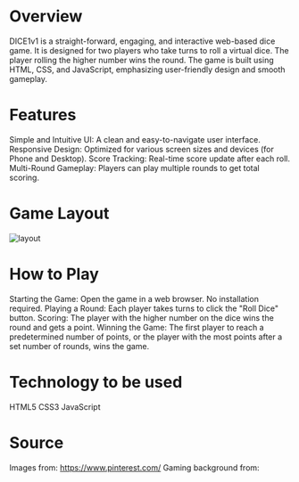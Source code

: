 # Overview
DICE1v1 is a straight-forward, engaging, and interactive web-based dice game. It is designed for two players who take turns to roll a virtual dice. The player rolling the higher number wins the round. The game is built using HTML, CSS, and JavaScript, emphasizing user-friendly design and smooth gameplay.

# Features
Simple and Intuitive UI: A clean and easy-to-navigate user interface.
Responsive Design: Optimized for various screen sizes and devices (for Phone and Desktop).
Score Tracking: Real-time score update after each roll.
Multi-Round Gameplay: Players can play multiple rounds to get total scoring.

# Game Layout
![layout](https://github.com/jiamliu/dice-movement-game/assets/139939637/694858d8-4ba6-48bf-8d02-8dde206a8782)


# How to Play
Starting the Game: Open the game in a web browser. No installation required.
Playing a Round: Each player takes turns to click the "Roll Dice" button.
Scoring: The player with the higher number on the dice wins the round and gets a point.
Winning the Game: The first player to reach a predetermined number of points, or the player with the most points after a set number of rounds, wins the game.

# Technology to be used
HTML5
CSS3
JavaScript

# Source
Images from: https://www.pinterest.com/
Gaming background from: 
